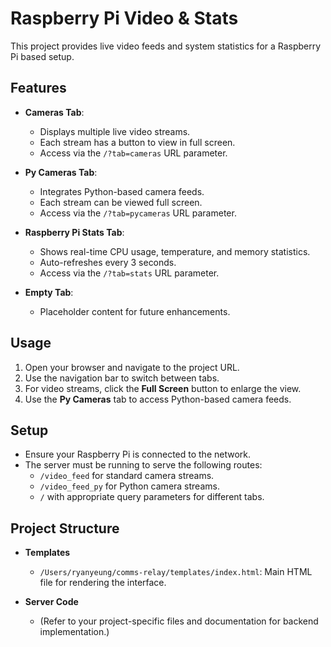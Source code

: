 # Raspberry Pi Video & Stats

This project provides live video feeds and system statistics for a Raspberry Pi based setup.

## Features

- **Cameras Tab**: 
  - Displays multiple live video streams.
  - Each stream has a button to view in full screen.
  - Access via the `/?tab=cameras` URL parameter.

- **Py Cameras Tab**:  
  - Integrates Python-based camera feeds.
  - Each stream can be viewed full screen.
  - Access via the `/?tab=pycameras` URL parameter.

- **Raspberry Pi Stats Tab**:  
  - Shows real-time CPU usage, temperature, and memory statistics.
  - Auto-refreshes every 3 seconds.
  - Access via the `/?tab=stats` URL parameter.

- **Empty Tab**:  
  - Placeholder content for future enhancements.

## Usage

1. Open your browser and navigate to the project URL.
2. Use the navigation bar to switch between tabs.
3. For video streams, click the **Full Screen** button to enlarge the view.
4. Use the **Py Cameras** tab to access Python-based camera feeds.

## Setup

- Ensure your Raspberry Pi is connected to the network.
- The server must be running to serve the following routes:
  - `/video_feed` for standard camera streams.
  - `/video_feed_py` for Python camera streams.
  - `/` with appropriate query parameters for different tabs.

## Project Structure

- **Templates**
  - `/Users/ryanyeung/comms-relay/templates/index.html`: Main HTML file for rendering the interface.

- **Server Code**
  - (Refer to your project-specific files and documentation for backend implementation.)

<!-- ...additional project setup information... -->
